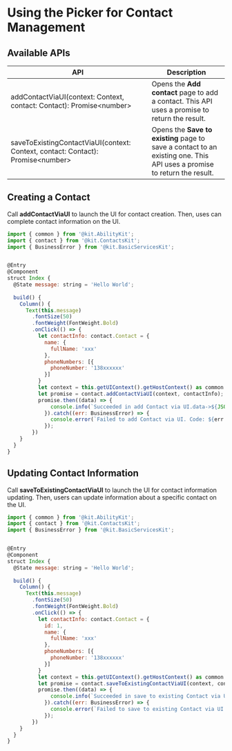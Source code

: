 # Using the Picker for Contact Management

<!--Kit: Contacts Kit-->
<!--Subsystem: Applications-->
<!--Owner: @librahCode-->
<!--Designer: @yanghaoqian-->
<!--Tester: @shangzhijie-->
<!--Adviser: @zhang_yixin13-->
## Available APIs

| API                 | Description                                      |
| --------------------- | ------------------------------------------ |
| addContactViaUI(context: Context, contact: Contact): Promise&lt;number&gt; | Opens the **Add contact** page to add a contact. This API uses a promise to return the result.|
| saveToExistingContactViaUI(context: Context, contact: Contact): Promise&lt;number&gt; | Opens the **Save to existing** page to save a contact to an existing one. This API uses a promise to return the result.|


## Creating a Contact

Call **addContactViaUI** to launch the UI for contact creation. Then, uses can complete contact information on the UI.

```js
import { common } from '@kit.AbilityKit';
import { contact } from '@kit.ContactsKit';
import { BusinessError } from '@kit.BasicServicesKit';


@Entry
@Component
struct Index {
  @State message: string = 'Hello World';
    
  build() {
    Column() {
      Text(this.message)
        .fontSize(50)
        .fontWeight(FontWeight.Bold)
        .onClick(() => {
          let contactInfo: contact.Contact = {
            name: {
              fullName: 'xxx'
            },
            phoneNumbers: [{
              phoneNumber: '138xxxxxx'
            }]
          }
          let context = this.getUIContext().getHostContext() as common.UIAbilityContext;
          let promise = contact.addContactViaUI(context, contactInfo);
          promise.then((data) => {
              console.info(`Succeeded in add Contact via UI.data->${JSON.stringify(data)}`);
            }).catch((err: BusinessError) => {
              console.error(`Failed to add Contact via UI. Code: ${err.code}, message: ${err.message}`);
            });
        })
    }
  }
}
```

## Updating Contact Information

Call **saveToExistingContactViaUI** to launch the UI for contact information updating. Then, users can update information about a specific contact on the UI.

```js
import { common } from '@kit.AbilityKit';
import { contact } from '@kit.ContactsKit';
import { BusinessError } from '@kit.BasicServicesKit';


@Entry
@Component
struct Index {
  @State message: string = 'Hello World';
    
  build() {
    Column() {
      Text(this.message)
        .fontSize(50)
        .fontWeight(FontWeight.Bold)
        .onClick(() => {
          let contactInfo: contact.Contact = {
            id: 1,
            name: {
              fullName: 'xxx'
            },
            phoneNumbers: [{
              phoneNumber: '138xxxxxx'
            }]
          }
          let context = this.getUIContext().getHostContext() as common.UIAbilityContext;
          let promise = contact.saveToExistingContactViaUI(context, contactInfo);
          promise.then((data) => {
              console.info(`Succeeded in save to existing Contact via UI.data->${JSON.stringify(data)}`);
            }).catch((err: BusinessError) => {
              console.error(`Failed to save to existing Contact via UI. Code: ${err.code}, message: ${err.message}`);
            });
        })
    }
  }
}
``` 
